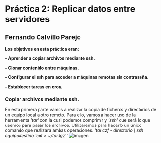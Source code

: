 # Práctica 2: Replicar datos entre servidores
## Fernando Calvillo Parejo

**Los objetivos en esta práctica eran:** 

**- Aprender a copiar archivos mediante ssh.**

**- Clonar contenido entre máquinas.**

**- Configurar el ssh para acceder a máquinas remotas sin contraseña.**

**- Establecer tareas en cron.**

### Copiar archivos mediante ssh.

En esta primera parte vamos a realizar la copia de ficheros y directorios de un equipo local a otro remoto. Para ello, vamos a hacer uso de la herramienta *'tar'* con la cual podemos comprimir y *'ssh'* que será lo que usemos para pasar los archivos.
Utilizaremos para hacerlo un único comando que realizara ambas operaciones. *'tar czf - directorio | ssh equipodestino 'cat > ~/tar.tgz''*
![imagen](https://github.com/FernandoCP/SWAP/blob/master/Practica1/imagenes/TAR.png)


